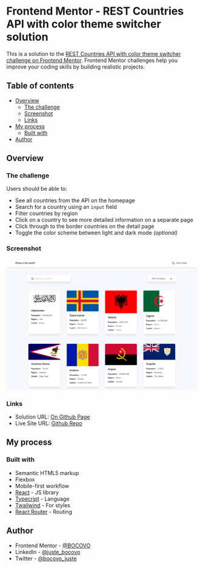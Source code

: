# Frontend Mentor - REST Countries API with color theme switcher solution

This is a solution to the [REST Countries API with color theme switcher challenge on Frontend Mentor](https://www.frontendmentor.io/challenges/rest-countries-api-with-color-theme-switcher-5cacc469fec04111f7b848ca). Frontend Mentor challenges help you improve your coding skills by building realistic projects. 

## Table of contents

- [Overview](#overview)
  - [The challenge](#the-challenge)
  - [Screenshot](#screenshot)
  - [Links](#links)
- [My process](#my-process)
  - [Built with](#built-with)
- [Author](#author)

## Overview

### The challenge

Users should be able to:

- See all countries from the API on the homepage
- Search for a country using an `input` field
- Filter countries by region
- Click on a country to see more detailed information on a separate page
- Click through to the border countries on the detail page
- Toggle the color scheme between light and dark mode *(optional)*

### Screenshot

![](./design/screenshot.png)

### Links

- Solution URL: [On Github Page](https://github.com/BOCOVO/chall-country)
- Live Site URL: [Github Repo](https://bocovo.github.io/chall-country)

## My process

### Built with

- Semantic HTML5 markup
- Flexbox
- Mobile-first workflow
- [React](https://reactjs.org/) - JS library
- [Typecript](https://www.typescriptlang.org) - Language
- [Twailwind](https://tailwindcss.com) - For styles
- [React Router](https://reactrouter.com/) - Routing

## Author

- Frontend Mentor - [@BOCOVO](https://www.frontendmentor.io/profile/BOCOVO)
- LinkedIn - [@juste_bocovo](https://www.linkedin.com/in/juste-bocovo-84a5a51a2/)
- Twitter - [@bocovo_juste](https://www.twitter.com/juste_bocovo)